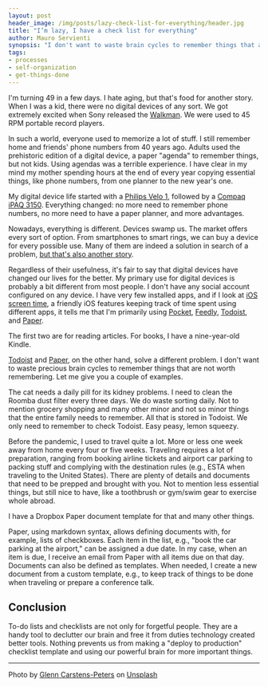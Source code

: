 ```yaml
---
layout: post
header_image: /img/posts/lazy-check-list-for-everything/header.jpg
title: "I’m lazy, I have a check list for everything"
author: Mauro Servienti
synopsis: "I don't want to waste brain cycles to remember things that aren't worth remembering. To-do lists and checklists are a much better approach. They help me not to forget things, and simultaneously, they free up my brainpower for more important matters."
tags:
- processes
- self-organization
- get-things-done
---
```


I'm turning 49 in a few days. I hate aging, but that's food for another story. When I was a kid, there were no digital devices of any sort. We got extremely excited when Sony released the [Walkman](https://en.wikipedia.org/wiki/Walkman). We were used to 45 RPM portable record players.


In such a world, everyone used to memorize a lot of stuff. I still remember home and friends' phone numbers from 40 years ago. Adults used the prehistoric edition of a digital device, a paper "agenda" to remember things, but not kids. Using agendas was a terrible experience. I have clear in my mind my mother spending hours at the end of every year copying essential things, like phone numbers, from one planner to the new year's one.

My digital device life started with a [Philips Velo 1](https://americanhistory.si.edu/collections/search/object/nmah_1827950), followed by a [Compaq iPAQ 3150](http://pencomputing.com/frames/compaq_ipaq_3610.html). Everything changed: no more need to remember phone numbers, no more need to have a paper planner, and more advantages.

Nowadays, everything is different. Devices swamp us. The market offers every sort of option. From smartphones to smart rings, we can buy a device for every possible use. Many of them are indeed a solution in search of a problem, [but that's also another story](https://milestone.topics.it/2021/12/27/do-I-still-need-a-smartwatch.html).

Regardless of their usefulness, it's fair to say that digital devices have changed our lives for the better. My primary use for digital devices is probably a bit different from most people. I don't have any social account configured on any device. I have very few installed apps, and if I look at [iOS screen time](https://support.apple.com/en-us/HT208982), a friendly iOS features keeping track of time spent using different apps, it tells me that I'm primarily using [Pocket](https://getpocket.com/), [Feedly](https://www.feedly.com), [Todoist](https://todoist.com), and [Paper](https://www.dropbox.com/paper).

The first two are for reading articles. For books, I have a nine-year-old Kindle.

[Todoist](https://todoist.com) and [Paper](https://www.dropbox.com/paper), on the other hand, solve a different problem. I don't want to waste precious brain cycles to remember things that are not worth remembering. Let me give you a couple of examples.

The cat needs a daily pill for its kidney problems. I need to clean the Roomba dust filter every three days. We do waste sorting daily. Not to mention grocery shopping and many other minor and not so minor things that the entire family needs to remember. All that is stored in Todoist. We only need to remember to check Todoist. Easy peasy, lemon squeezy.

Before the pandemic, I used to travel quite a lot. More or less one week away from home every four or five weeks. Traveling requires a lot of preparation, ranging from booking airline tickets and airport car parking to packing stuff and complying with the destination rules (e.g., ESTA when traveling to the United States). There are plenty of details and documents that need to be prepped and brought with you. Not to mention less essential things, but still nice to have, like a toothbrush or gym/swim gear to exercise whole abroad.

I have a Dropbox Paper document template for that and many other things.

Paper, using markdown syntax, allows defining documents with, for example, lists of checkboxes. Each item in the list, e.g., "book the car parking at the airport," can be assigned a due date. In my case, when an item is due, I receive an email from Paper with all items due on that day. Documents can also be defined as templates. When needed, I create a new document from a custom template, e.g., to keep track of things to be done when traveling or prepare a conference talk.

## Conclusion 

To-do lists and checklists are not only for forgetful people. They are a handy tool to declutter our brain and free it from duties technology created better tools. Nothing prevents us from making a "deploy to production" checklist template and using our powerful brain for more important things.

---

Photo by <a href="https://unsplash.com/@glenncarstenspeters?utm_source=unsplash&utm_medium=referral&utm_content=creditCopyText">Glenn Carstens-Peters</a> on <a href="https://unsplash.com/?utm_source=unsplash&utm_medium=referral&utm_content=creditCopyText">Unsplash</a>
